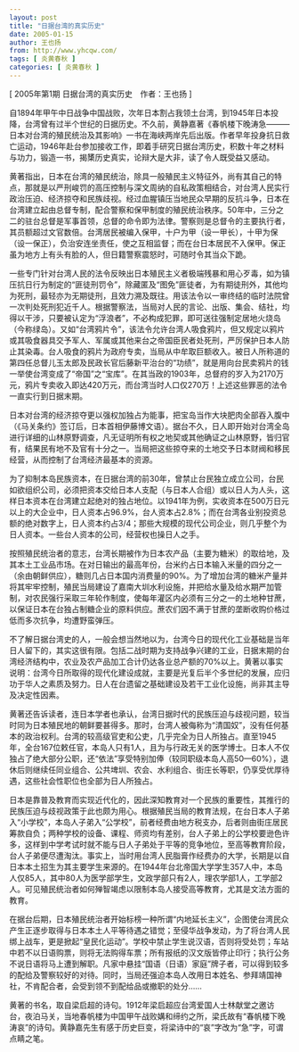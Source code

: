 ```yaml
---
layout: post
title: "日据台湾的真实历史"
date: 2005-01-15
author: 王也扬
from: http://www.yhcqw.com/
tags: [ 炎黄春秋 ]
categories: [ 炎黄春秋 ]
---
```



[ 2005年第1期 日据台湾的真实历史　作者：王也扬 ]


自1894年甲午中日战争中国战败，次年日本割占我领土台湾，到1945年日本投降，台湾曾有过半个世纪的日据历史。不久前，黄静嘉著《春帆楼下晚涛急———日本对台湾的殖民统治及其影响》一书在海峡两岸先后出版。作者早年投身抗日救亡运动，1946年赴台参加接收工作，即着手研究日据台湾历史，积数十年之材料与功力，锻造一书，揭橥历史真实，论辩大是大非，读了令人既受益又感动。


黄著指出，日本在台湾的殖民统治，除具一般殖民主义特征外，尚有其自己的特点，那就是以严刑峻罚的高压控制与深文周纳的自私政策相结合，对台湾人民实行政治压迫、经济掠夺和民族歧视。经过血腥镇压当地民众早期的反抗斗争，日本在台湾建立起由总督专制，配合警察和保甲制度的殖民统治秩序。50年中，三分之二的驻台总督是军事首领，总督的命令即为法律。警察则是总督令的主要执行者，其员额超过文官数倍。台湾居民被编入保甲，十户为甲（设一甲长），十甲为保（设一保正），负治安连坐责任，使之互相监督；而在台日本居民不入保甲。保正虽为地方上有头有脸的人，但日籍警察震怒时，可随时令其当众下跪。


一些专门针对台湾人民的法令反映出日本殖民主义者极端残暴和用心歹毒，如为镇压抗日行为制定的“匪徒刑罚令”，除藏匿及“图免”匪徒者，为有期徒刑外，其他均为死刑，最轻亦为无期徒刑，且效力溯及既往。用该法令以一审终结的临时法院曾一次判处死刑犯近千人。根据警察法，当局对人民的言论、出版、集会、结社，均得以干涉，只要被认定为“浮浪者”，不必构成犯罪，即可送往强制定居地火烧岛（今称绿岛）。又如“台湾鸦片令”，该法令允许台湾人吸食鸦片，但又规定以鸦片或其吸食器具交予军人、军属或其他来台之帝国臣民者处死刑，严厉保护日本人防止其染毒。台人吸食的鸦片为政府专卖，当局从中牟取巨额收入。被日人所称道的第四任总督儿玉太郎及民政长官后藤新平治台的“功绩”，就是用向台民卖鸦片的钱一举使台湾变成了“帝国”之“宝库”。在其当政的1903年，总督府的岁入为2170万元，鸦片专卖收入即达420万元，而台湾当时人口仅270万！上述这些罪恶的法令一直实行到日据末期。


日本对台湾的经济掠夺更以强权加独占为能事，把宝岛当作大块肥肉全部吞入腹中（《马关条约》签订后，日本首相伊藤博文语）。据台不久，日人即开始对台湾全岛进行详细的山林原野调查，凡无证明所有权之地契或其他确证之山林原野，皆归官有，结果民有地不及官有十分之一。当局把这些掠夺来的土地交予日本财阀和移民经营，从而控制了台湾经济最基本的资源。


为了抑制本岛民族资本，在日据台湾的前30年，曾禁止台民独立成立公司，台民如欲组织公司，必须把资本交给日本人支配（与日本人合组）或以日人为人头，这样日本资本在台湾建立起绝对的独占地位。以1941年为例，实收资本在500万日元以上的大企业中，日人资本占96.9%，台人资本占2.8%；而在台湾各业别投资总额的绝对数字上，日人资本约占3/4；那些大规模的现代公司企业，则几乎整个为日人资本。一些台人资本的公司，经营权也操日人之手。


按照殖民统治者的意志，台湾长期被作为日本农产品（主要为糖米）的取给地，及其本土工业品市场。在对日输出的最高年份，台米约占日本输入米量的四分之一（余由朝鲜供应），糖则几占日本国内消费量的90%。为了增加台湾的糖米产量并将其牢牢控制，殖民当局建设了嘉南大圳水利设施，并把给水量及给水期严加管制，对农民强行采取三年轮作制度，使每年灌区内必须有三分之一的土地种甘蔗，以保证日本在台独占制糖企业的原料供应。蔗农们因不满于甘蔗的垄断收购价格过低而多次抗争，均遭野蛮弹压。


不了解日据台湾史的人，一般会想当然地以为，台湾今日的现代化工业基础是当年日人留下的，其实这很有限。包括二战时期为支持战争兴建的工业，日据末期的台湾经济结构中，农业及农产品加工合计仍达各业总产额的70%以上。黄著以事实说明：台湾今日所取得的现代化建设成就，主要是光复后半个多世纪的发展，应归功于华人之素质及努力。日人在台遗留之基础建设及若干工业化设施，尚非其主导及决定性因素。


黄著还告诉读者，连日本学者也承认，台湾日据时代的民族压迫与歧视问题，较当时同为日本殖民地的朝鲜要甚得多。那时，台湾人被侮称为“清国奴”，没有任何基本的政治权利。台湾的较高级官吏和公吏，几乎完全为日人所独占。直至1945年，全台167位敕任官，本岛人只有1人，且为与行政无关的医学博士。日本人不仅独占了绝大部分公职，还“依法”享受特别加俸（较同职级本岛人高50—60%），退休后则继续任同业组合、公共埤圳、农会、水利组合、街庄长等职，仍享受优厚待遇，这些社会性职位也全部为日人所独占。


日本是靠普及教育而实现近代化的，因此深知教育对一个民族的重要性，其推行的民族压迫与歧视政策于此也颇为用心。根据殖民当局的教育法规，在台日本人子弟入“小学校”，本岛人子弟入“公学校”，前者经费由地方税支办，后者则由街庄居民筹款自负；两种学校的设备、课程、师资均有差别，台人子弟上的公学校要逊色许多，这样到中学考试时就不能与日人子弟处于平等的竞争地位，至高等教育阶段，台人子弟便尽遭淘汰。事实上，当时用台湾人民脂膏作经费办的大学，长期是以自日本本土招生为其主要学生来源的。在1944年台北帝国大学学生357人中，本岛人仅85人，其中80人为医学部学生，文政学部只有2人，理农学部1人，工学部2人。可见殖民统治者如何殚智竭虑以限制本岛人接受高等教育，尤其是文法方面的教育。


在据台后期，日本殖民统治者开始标榜一种所谓“内地延长主义”，企图使台湾民众产生正逐步取得与日本本土人平等待遇之错觉；至侵华战争发动，为了将台湾人民绑上战车，更是掀起“皇民化运动”。学校中禁止学生说汉语，否则将受处罚；车站中若不以日语购票，则将无法购得车票；所有报纸的汉文版皆停止印行；执行公务不说日语将马上遭到解职。凡家中悬挂“国语（日语）家庭”牌子者，可以得到较多的配给及警察较好的对待。同时，当局还强迫本岛人改用日本姓名、参拜靖国神社，不肯配合者，会受到领不到配给品或撤职的处分……


黄著的书名，取自梁启超的诗句。1912年梁启超应台湾爱国人士林献堂之邀访台，夜泊马关，当地春帆楼为中国甲午战败媾和缔约之所，梁氏故有“春帆楼下晚涛哀”的诗句。黄静嘉先生有感于历史巨变，将梁诗中的“哀”字改为“急”字，可谓点睛之笔。



